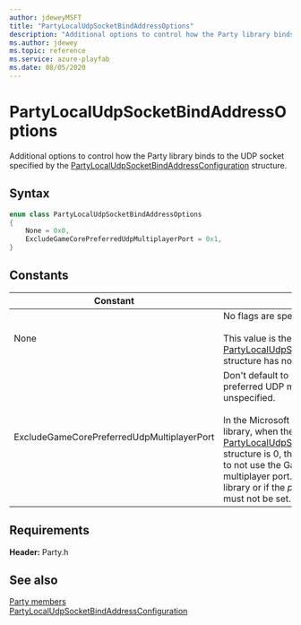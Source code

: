 ```yaml
---
author: jdeweyMSFT
title: "PartyLocalUdpSocketBindAddressOptions"
description: "Additional options to control how the Party library binds to the UDP socket specified by the [PartyLocalUdpSocketBindAddressConfiguration](../structs/partylocaludpsocketbindaddressconfiguration.md) structure."
ms.author: jdewey
ms.topic: reference
ms.service: azure-playfab
ms.date: 08/05/2020
---
```


# PartyLocalUdpSocketBindAddressOptions  

Additional options to control how the Party library binds to the UDP socket specified by the [PartyLocalUdpSocketBindAddressConfiguration](../structs/partylocaludpsocketbindaddressconfiguration.md) structure.    

## Syntax  
  
```cpp
enum class PartyLocalUdpSocketBindAddressOptions    
{  
    None = 0x0,  
    ExcludeGameCorePreferredUdpMultiplayerPort = 0x1,  
}  
```  
  
## Constants  
  
| Constant | Description |
| --- | --- |
| None | No flags are specified.<br/><br/> This value is the default if a [PartyLocalUdpSocketBindAddressConfiguration](../structs/partylocaludpsocketbindaddressconfiguration.md) structure has not been explicitly set. |  
| ExcludeGameCorePreferredUdpMultiplayerPort | Don't default to using the Microsoft Game Core preferred UDP multiplayer port when the port is unspecified.<br/><br/> In the Microsoft Game Core version of the Party library, when the *port* field of the [PartyLocalUdpSocketBindAddressConfiguration](../structs/partylocaludpsocketbindaddressconfiguration.md) structure is 0, this flag informs the Party library to not use the Game Core preferred UDP multiplayer port. In other versions of the Party library or if the *port* port is non-zero, this flag must not be set. |  
  
  
## Requirements  
  
**Header:** Party.h
  
## See also  
[Party members](../party_members.md)  
[PartyLocalUdpSocketBindAddressConfiguration](../structs/partylocaludpsocketbindaddressconfiguration.md)
  
  
